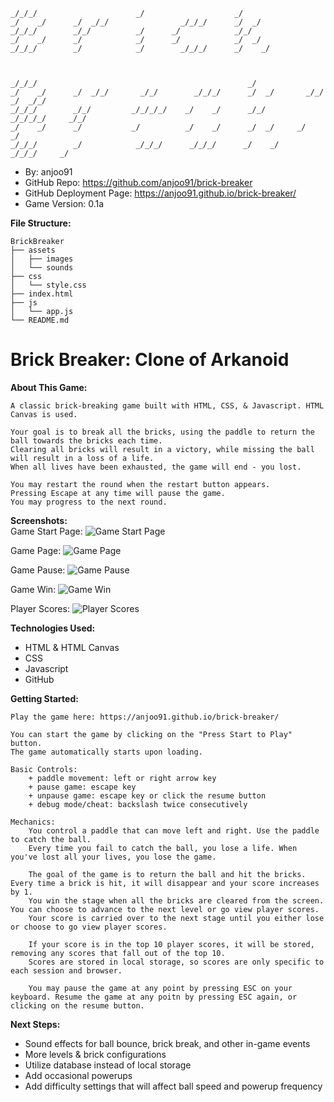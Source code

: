                                                               
    _/_/_/                      _/                    _/      
    _/    _/      _/  _/_/                _/_/_/      _/  _/   
    _/_/_/        _/_/          _/      _/            _/_/      
    _/    _/      _/            _/      _/            _/  _/     
    _/_/_/        _/            _/        _/_/_/      _/    _/    
                                                                
                                                                
                                                                                            
    _/_/_/                                               _/                                
    _/    _/      _/  _/_/       _/_/        _/_/_/      _/  _/       _/_/       _/  _/_/   
    _/_/_/        _/_/         _/_/_/_/    _/    _/      _/_/       _/_/_/_/     _/_/        
    _/    _/      _/           _/          _/    _/      _/  _/     _/           _/           
    _/_/_/        _/            _/_/_/      _/_/_/      _/    _/     _/_/_/     _/            


- By: anjoo91
- GitHub Repo: https://github.com/anjoo91/brick-breaker
- GitHub Deployment Page: https://anjoo91.github.io/brick-breaker/
- Game Version: 0.1a


**File Structure:**

    BrickBreaker 
    ├── assets
    │   ├── images
    │   └── sounds
    ├── css
    │   └── style.css
    ├── index.html
    ├── js
    │   └── app.js
    └── README.md

# Brick Breaker: Clone of Arkanoid


**About This Game:**

    A classic brick-breaking game built with HTML, CSS, & Javascript. HTML Canvas is used.

    Your goal is to break all the bricks, using the paddle to return the ball towards the bricks each time. 
    Clearing all bricks will result in a victory, while missing the ball will result in a loss of a life.
    When all lives have been exhausted, the game will end - you lost. 
    
    You may restart the round when the restart button appears.
    Pressing Escape at any time will pause the game.
    You may progress to the next round. 

**Screenshots:**    
Game Start Page: 
    ![Game Start Page](https://anjoo91.github.io/brick-breaker/assets/images/landing_page.PNG)

Game Page:
    ![Game Page](https://anjoo91.github.io/brick-breaker/assets/images/game_page.PNG)

Game Pause: 
    ![Game Pause](https://anjoo91.github.io/brick-breaker/assets/images/game_pause.PNG)

Game Win: 
    ![Game Win](https://anjoo91.github.io/brick-breaker/assets/images/game_win.PNG)

Player Scores:
    ![Player Scores](https://anjoo91.github.io/brick-breaker/assets/images/player_scores.PNG)


**Technologies Used:**
* HTML & HTML Canvas
* CSS
* Javascript
* GitHub


**Getting Started:**
    
    Play the game here: https://anjoo91.github.io/brick-breaker/

    You can start the game by clicking on the "Press Start to Play" button. 
    The game automatically starts upon loading.
    
    Basic Controls: 
        + paddle movement: left or right arrow key
        + pause game: escape key
        + unpause game: escape key or click the resume button
        + debug mode/cheat: backslash twice consecutively

    Mechanics: 
        You control a paddle that can move left and right. Use the paddle to catch the ball.
        Every time you fail to catch the ball, you lose a life. When you've lost all your lives, you lose the game.
    
        The goal of the game is to return the ball and hit the bricks. Every time a brick is hit, it will disappear and your score increases by 1.
        You win the stage when all the bricks are cleared from the screen. You can choose to advance to the next level or go view player scores. 
        Your score is carried over to the next stage until you either lose or choose to go view player scores. 

        If your score is in the top 10 player scores, it will be stored, removing any scores that fall out of the top 10.
        Scores are stored in local storage, so scores are only specific to each session and browser.

        You may pause the game at any point by pressing ESC on your keyboard. Resume the game at any poitn by pressing ESC again, or clicking on the resume button.

**Next Steps:**    
* Sound effects for ball bounce, brick break, and other in-game events
* More levels & brick configurations
* Utilize database instead of local storage
* Add occasional powerups
* Add difficulty settings that will affect ball speed and powerup frequency


